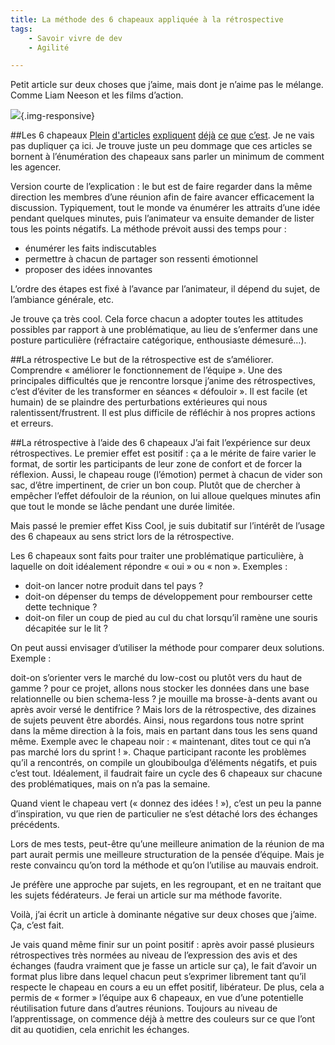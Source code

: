 ```yaml
---
title: La méthode des 6 chapeaux appliquée à la rétrospective
tags:
    - Savoir vivre de dev
    - Agilité

---
```

Petit article sur deux choses que j’aime, mais dont je n’aime pas le mélange. Comme Liam Neeson et les films d’action.

![](/images/retrospective-cat.jpg){.img-responsive}

##Les 6 chapeaux
[Plein](http://www.qualitystreet.fr/2012/09/20/des-chapeaux-pour-ma-crea-des-chapeaux-pour-ma-retro/) [d'articles](http://fr.slideshare.net/AdamaCoulibaly1/les-six-chapeaux-de-la-rflexion-du-dr-dedward-de-bono) [expliquent](http://www.creativitequebec.ca/Techniques_chapeaux_Bono.html) [déjà](http://www.ithaquecoaching.com/articles/creativite-les-6-chapeaux-de-de-bono-version-individuelle-95.html) [ce](http://www.kstoolkit.org/Six+chapeaux+pour+penser) [que](http://anti-deprime.com/2014/08/09/les-6-chapeaux-reflexion-methode-ideale-decider-creer/) [c’est](http://fr.ekopedia.org/M%C3%A9thode_des_six_chapeaux). Je ne vais pas dupliquer ça ici. Je trouve juste un peu dommage que ces articles se bornent à l’énumération des chapeaux sans parler un minimum de comment les agencer.

Version courte de l’explication : le but est de faire regarder dans la même direction les membres d’une réunion afin de faire avancer efficacement la discussion. Typiquement, tout le monde va énumérer les attraits d’une idée pendant quelques minutes, puis l’animateur va ensuite demander de lister tous les points négatifs. La méthode prévoit aussi des temps pour :

* énumérer les faits indiscutables
* permettre à chacun de partager son ressenti émotionnel
* proposer des idées innovantes

L’ordre des étapes est fixé à l’avance par l’animateur, il dépend du sujet, de l’ambiance générale, etc.

Je trouve ça très cool. Cela force chacun a adopter toutes les attitudes possibles par rapport à une problématique, au lieu de s’enfermer dans une posture particulière (réfractaire catégorique, enthousiaste démesuré…).

##La rétrospective
Le but de la rétrospective est de s’améliorer. Comprendre « améliorer le fonctionnement de l’équipe ». Une des principales difficultés que je rencontre lorsque j’anime des rétrospectives, c’est d’éviter de les transformer en séances « défouloir ». Il est facile (et humain) de se plaindre des perturbations extérieures qui nous ralentissent/frustrent. Il est plus difficile de réfléchir à nos propres actions et erreurs.

##La rétrospective à l’aide des 6 chapeaux
J’ai fait l’expérience sur deux rétrospectives. Le premier effet est positif : ça a le mérite de faire varier le format, de sortir les participants de leur zone de confort et de forcer la réflexion. Aussi, le chapeau rouge (l’émotion) permet à chacun de vider son sac, d’être impertinent, de crier un bon coup. Plutôt que de chercher à empêcher l’effet défouloir de la réunion, on lui alloue quelques minutes afin que tout le monde se lâche pendant une durée limitée.

Mais passé le premier effet Kiss Cool, je suis dubitatif sur l’intérêt de l’usage des 6 chapeaux au sens strict lors de la rétrospective.

Les 6 chapeaux sont faits pour traiter une problématique particulière, à laquelle on doit idéalement répondre « oui » ou « non ». Exemples :

* doit-on lancer notre produit dans tel pays ?
* doit-on dépenser du temps de développement pour rembourser cette dette technique ?
* doit-on filer un coup de pied au cul du chat lorsqu’il ramène une souris décapitée sur le lit ?

On peut aussi envisager d’utiliser la méthode pour comparer deux solutions. Exemple :

 doit-on s’orienter vers le marché du low-cost ou plutôt vers du haut de gamme ?
pour ce projet, allons nous stocker les données dans une base relationnelle ou bien schema-less ?
je mouille ma brosse-à-dents avant ou après avoir versé le dentifrice ?
Mais lors de la rétrospective, des dizaines de sujets peuvent être abordés. Ainsi, nous regardons tous notre sprint dans la même direction à la fois, mais en partant dans tous les sens quand même. Exemple avec le chapeau noir : « maintenant, dites tout ce qui n’a pas marché lors du sprint ! ». Chaque participant raconte les problèmes qu’il a rencontrés, on compile un gloubiboulga d’éléments négatifs, et puis c’est tout. Idéalement, il faudrait faire un cycle des 6 chapeaux sur chacune des problématiques, mais on n’a pas la semaine.

Quand vient le chapeau vert (« donnez des idées ! »), c’est un peu la panne d’inspiration, vu que rien de particulier ne s’est détaché lors des échanges précédents.

Lors de mes tests, peut-être qu’une meilleure animation de la réunion de ma part aurait permis une meilleure structuration de la pensée d’équipe. Mais je reste convaincu qu’on tord la méthode et qu’on l’utilise au mauvais endroit.

Je préfère une approche par sujets, en les regroupant, et en ne traitant que les sujets fédérateurs. Je ferai un article sur ma méthode favorite.

Voilà, j’ai écrit un article à dominante négative sur deux choses que j’aime. Ça, c’est fait.

Je vais quand même finir sur un point positif : après avoir passé plusieurs rétrospectives très normées au niveau de l’expression des avis et des échanges (faudra vraiment que je fasse un article sur ça), le fait d’avoir un format plus libre dans lequel chacun peut s’exprimer librement tant qu’il respecte le chapeau en cours a eu un effet positif, libérateur. De plus, cela a permis de « former » l’équipe aux 6 chapeaux, en vue d’une potentielle réutilisation future dans d’autres réunions. Toujours au niveau de l’apprentissage, on commence déjà à mettre des couleurs sur ce que l’ont dit au quotidien, cela enrichit les échanges.
